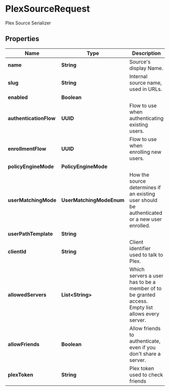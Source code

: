 

# PlexSourceRequest

Plex Source Serializer

## Properties

| Name | Type | Description | Notes |
|------------ | ------------- | ------------- | -------------|
|**name** | **String** | Source&#39;s display Name. |  |
|**slug** | **String** | Internal source name, used in URLs. |  |
|**enabled** | **Boolean** |  |  [optional] |
|**authenticationFlow** | **UUID** | Flow to use when authenticating existing users. |  [optional] |
|**enrollmentFlow** | **UUID** | Flow to use when enrolling new users. |  [optional] |
|**policyEngineMode** | **PolicyEngineMode** |  |  [optional] |
|**userMatchingMode** | **UserMatchingModeEnum** | How the source determines if an existing user should be authenticated or a new user enrolled. |  [optional] |
|**userPathTemplate** | **String** |  |  [optional] |
|**clientId** | **String** | Client identifier used to talk to Plex. |  [optional] |
|**allowedServers** | **List&lt;String&gt;** | Which servers a user has to be a member of to be granted access. Empty list allows every server. |  [optional] |
|**allowFriends** | **Boolean** | Allow friends to authenticate, even if you don&#39;t share a server. |  [optional] |
|**plexToken** | **String** | Plex token used to check friends |  |



